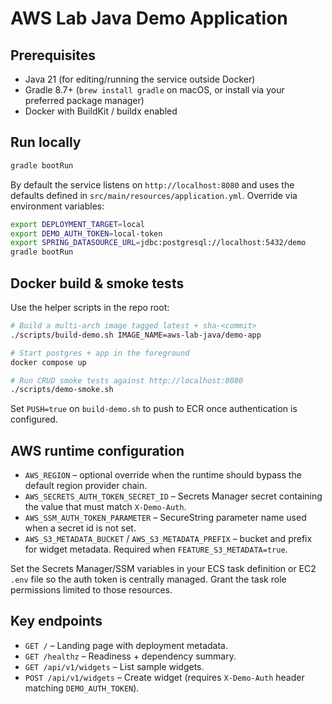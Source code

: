 # AWS Lab Java Demo Application

## Prerequisites

- Java 21 (for editing/running the service outside Docker)
- Gradle 8.7+ (`brew install gradle` on macOS, or install via your preferred package manager)
- Docker with BuildKit / buildx enabled

## Run locally

```bash
gradle bootRun
```

By default the service listens on `http://localhost:8080` and uses the defaults defined in `src/main/resources/application.yml`. Override via environment variables:

```bash
export DEPLOYMENT_TARGET=local
export DEMO_AUTH_TOKEN=local-token
export SPRING_DATASOURCE_URL=jdbc:postgresql://localhost:5432/demo
gradle bootRun
```

## Docker build & smoke tests

Use the helper scripts in the repo root:

```bash
# Build a multi-arch image tagged latest + sha-<commit>
./scripts/build-demo.sh IMAGE_NAME=aws-lab-java/demo-app

# Start postgres + app in the foreground
docker compose up

# Run CRUD smoke tests against http://localhost:8080
./scripts/demo-smoke.sh
```

Set `PUSH=true` on `build-demo.sh` to push to ECR once authentication is configured.

## AWS runtime configuration

- `AWS_REGION` – optional override when the runtime should bypass the default region provider chain.
- `AWS_SECRETS_AUTH_TOKEN_SECRET_ID` – Secrets Manager secret containing the value that must match `X-Demo-Auth`.
- `AWS_SSM_AUTH_TOKEN_PARAMETER` – SecureString parameter name used when a secret id is not set.
- `AWS_S3_METADATA_BUCKET` / `AWS_S3_METADATA_PREFIX` – bucket and prefix for widget metadata. Required when `FEATURE_S3_METADATA=true`.

Set the Secrets Manager/SSM variables in your ECS task definition or EC2 `.env` file so the auth token is centrally managed. Grant the task role permissions limited to those resources.

## Key endpoints

- `GET /` – Landing page with deployment metadata.
- `GET /healthz` – Readiness + dependency summary.
- `GET /api/v1/widgets` – List sample widgets.
- `POST /api/v1/widgets` – Create widget (requires `X-Demo-Auth` header matching `DEMO_AUTH_TOKEN`).
